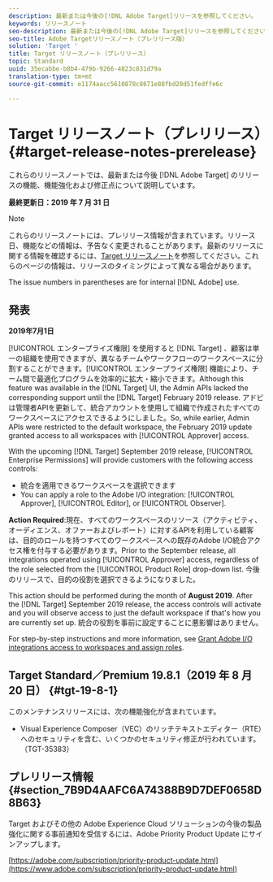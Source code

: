 ```yaml
---
description: 最新または今後の[!DNL Adobe Target]リリースを参照してください。
keywords: リリースノート
seo-description: 最新または今後の[!DNL Adobe Target]リリースを参照してください。
seo-title: Adobe Targetリリースノート（プレリリース版）
solution: 'Target '
title: Target リリースノート（プレリリース）
topic: Standard
uuid: 35ecabbe-b8b4-479b-9266-4823c831d79a
translation-type: tm+mt
source-git-commit: e1174aacc5610878c8671e88fbd20d51fedffe6c

---
```



# Target リリースノート（プレリリース）{#target-release-notes-prerelease}

これらのリリースノートでは、最新または今後 [!DNL Adobe Target] のリリースの機能、機能強化および修正点について説明しています。

**最終更新日：2019 年 7 月 31 日**

>[!NOTE]
>
>これらのリリースノートには、プレリリース情報が含まれています。リリース日、機能などの情報は、予告なく変更されることがあります。最新のリリースに関する情報を確認するには、[Target リリースノート](release-notes.md)を参照してください。これらのページの情報は、リリースのタイミングによって異なる場合があります。
>
>The issue numbers in parentheses are for internal [!DNL Adobe] use.

## 発表

**2019年7月1日**

[!UICONTROL エンタープライズ権限] を使用すると [!DNL Target] 、顧客は単一の組織を使用できますが、異なるチームやワークフローのワークスペースに分割することができます。[!UICONTROL エンタープライズ権限] 機能により、チーム間で最適化プログラムを効率的に拡大・縮小できます。Although this feature was available in the [!DNL Target] UI, the Admin APIs lacked the corresponding support until the [!DNL Target] February 2019 release. アドビは管理者APIを更新して、統合アカウントを使用して組織で作成されたすべてのワークスペースにアクセスできるようにしました。So, while earlier, Admin APIs were restricted to the default workspace, the February 2019 update granted access to all workspaces with [!UICONTROL Approver] access.

With the upcoming [!DNL Target] September 2019 release, [!UICONTROL Enterprise Permissions] will provide customers with the following access controls:

* 統合を適用できるワークスペースを選択できます
* You can apply a role to the Adobe I/O integration: [!UICONTROL Approver], [!UICONTROL Editor], or [!UICONTROL Observer].

**Action Required**:現在、すべてのワークスペースのリソース（アクティビティ、オーディエンス、オファーおよびレポート）に対するAPIを利用している顧客は、目的のロールを持つすべてのワークスペースへの既存のAdobe I/O統合アクセス権を付与する必要があります。Prior to the September release, all integrations operated using [!UICONTROL Approver] access, regardless of the role selected from the [!UICONTROL Product Role] drop-down list. 今後のリリースで、目的の役割を選択できるようになりました。

This action should be performed during the month of **August 2019**. After the [!DNL Target] September 2019 release, the access controls will activate and you will observe access to just the default workspace if that's how you are currently set up. 統合の役割を事前に設定することに悪影響はありません。

For step-by-step instructions and more information, see [Grant Adobe I/O integrations access to workspaces and assign roles](/help/administrating-target/c-user-management/property-channel/configure-adobe-io-integration.md).

## Target Standard／Premium 19.8.1（2019 年 8 月 20 日） {#tgt-19-8-1}

このメンテナンスリリースには、次の機能強化が含まれています。

* Visual Experience Composer（VEC）のリッチテキストエディター（RTE）へのセキュリティを含む、いくつかのセキュリティ修正が行われています。（TGT-35383）

## プレリリース情報 {#section_7B9D4AAFC6A74388B9D7DEF0658D8B63}

Target およびその他の Adobe Experience Cloud ソリューションの今後の製品強化に関する事前通知を受信するには、Adobe Priority Product Update にサインアップします。

[https://adobe.com/subscription/priority-product-update.html](https://www.adobe.com/subscription/priority-product-update.html)
